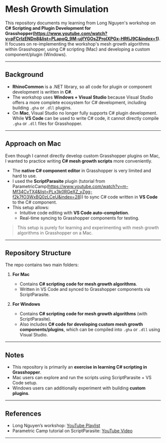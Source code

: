 # Mesh Growth Simulation

This repository documents my learning from Long Nguyen's workshop on **C# Scripting and Plugin Development for Grasshopper(https://www.youtube.com/watch?v=pFCrIzENDn8&list=PLapoQ_9M-ujfYGOsZProIXPGx-HRfjJ9C&index=1)**. 
It focuses on re-implementing the workshop's mesh growth algorithms within Grasshopper, using C# scripting (Mac) and developing a custom component/plugin (Windows).

---

## Background

- **RhinoCommon** is a .NET library, so all code for plugin or component development is written in **C#**.  
- The workshop uses **Windows + Visual Studio** because Visual Studio offers a more complete ecosystem for C# development, including building `.gha` or `.dll` plugins.  
- On **Mac**, Visual Studio no longer fully supports C# plugin development. While **VS Code** can be used to write C# code, it cannot directly compile `.gha` or `.dll` files for Grasshopper.  

---

## Approach on Mac

Even though I cannot directly develop custom Grasshopper plugins on Mac, I wanted to practice writing **C# mesh growth scripts** more conveniently.  
- The **native C# component editor** in Grasshopper is very limited and hard to use.  
- I used the **ScriptParasite** plugin (tutorial from ParametricCamp(https://www.youtube.com/watch?v=m-Mf34CvTX4&list=PLx3k0RGeXZ_yZgg-f2k7fO3WxBQ0zLCeU&index=28)) to sync C# code written in **VS Code** to the C# component.  
- This setup allows:  
  - Intuitive code editing with **VS Code auto-completion**.  
  - Real-time syncing to Grasshopper components for testing.  

> This setup is purely for learning and experimenting with mesh growth algorithms in Grasshopper on a Mac.

---

## Repository Structure

The repo contains two main folders:

1. **For Mac**  
   - Contains **C# scripting code for mesh growth algorithms**.  
   - Written in VS Code and synced to Grasshopper components via ScriptParasite.  

2. **For Windows**  
   - Contains **C# scripting code for mesh growth algorithms** (with ScriptParasite).  
   - Also includes **C# code for developing custom mesh growth components/plugins**, which can be compiled into `.gha` or `.dll` using Visual Studio.

---

## Notes

- This repository is primarily an **exercise in learning C# scripting in Grasshopper**.  
- Mac users can explore and run the scripts using ScriptParasite + VS Code setup.  
- Windows users can additionally experiment with building **custom plugins**.

---

## References

- Long Nguyen’s workshop: [YouTube Playlist]([https://www.youtube.com/](https://www.youtube.com/watch?v=pFCrIzENDn8&list=PLapoQ_9M-ujfYGOsZProIXPGx-HRfjJ9C&index=1))  
- Parametric Camp tutorial on ScriptParasite: [YouTube Video]([https://www.youtube.com/](https://youtu.be/m-Mf34CvTX4?si=PwbleTiYMi-r-puh))

---


